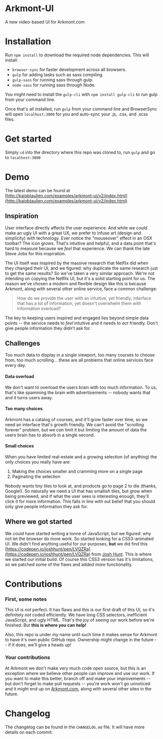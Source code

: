 # Arkmont-UI
A new video-based UI for Arkmont.com

# Installation
Run `npm install` to download the required node dependencies. This will install:
- `browser-sync` for faster development across all browsers. 
- `gulp` for adding tasks such as sass compiling. 
- `gulp-sass` for running sass through gulp.
- `node-sass` for running sass through Node.

You might need to install the `gulp-cli` with `npm install gulp-cli` to run gulp from your command line. 

Once that's all installed, run `gulp` from your command line and BrowserSync will open `localhost:3000` for you and auto-sync your .js, .css, and .scss files.

# Get started
Simply `cd` into the directory where this repo was cloned to, run `gulp` and go to `localhost:3000` 

# Demo
The latest demo can be found at [http://kalobtaulien.com/examples/arkmont-ui/v2/index.html](http://kalobtaulien.com/examples/arkmont-ui/v2/index.html)

## Inspiration
User interface directly affects the user experience. And while we *could* make an ugly UI with a great UX, we prefer to infuse art (design and simplicity) with technology. Ever notice the "mouseover" effect in an OSX toolbar? The icon grows. That's intuitive and helpful, and a data point that's hard to measure because we *feel* that experience. We can thank the late Steve Jobs for this inspiration. 

The UI itself was inspired by the massive research that Netflix did when they changed their UI, and we figured: why duplicate the same research just to get the same results? So we've taken a very similar approach. We're not intending on copying the Netflix UI, but it's a solid starting point for us. The reason we've chosen a modern and flexible design like this is because Arkmont, along with several other online service, face a common challenge:
> How do we provide the user with an intuitive, yet friendly, interface that has a lot of information, yet doesn't overwhelm them with information overload? 

The key to keeping users inspired and engaged lies beyond simple data points -- the service needs to *feel* intuitive and it needs to *act* friendly. Don't give people information they didn't ask for. 

## Challenges 
Too much data to display in a single viewport, too many courses to choose from, too much scrolling... these are all problems that online services face every day. 
#### Data overload
We don't want to overload the users brain with too much information. To us, that's like spamming the brain with advertisements -- nobody wants that and it turns users away. 
#### Too many choices
Arkmont has a catalog of courses, and it'll grow faster over time, so we need an interface that's growth friendly. We can't avoid the "scrolling forever" problem, but we *can* limit it but limiting the amount of data the users brain has to absorb in a single second. 
#### Small choices
When you have limited real-estate and a growing selection (of anything) the only choices you really have are:

1. Making the choices smaller and cramming more on a single page
2. Paginating the selection

Nobody wants tiny tiles to look at, and products go to page 2 to die (thanks, Google!). So naturally we need a UI that has smallish tiles, but grow when being previewed, and if what the user sees is interesting enough, they'll click it for more information. This falls in line with out belief that you should only give people information they ask for. 

## Where we got started
We *could* have started writing a tonne of JavaScript, but we figured: why not let the browser do more work. So started looking for a CSS3-animated UI. We didn't find anything useful for our purposes, __but__ we did find this [https://codepen.io/joshhunt/pen/LVQZRa](https://codepen.io/joshhunt/pen/LVQZRa) from [Josh Hunt](https://github.com/joshhunt). This is where we started our initial build. Of course this CSS3 version has it's limitations, so we patched some of the flaws and added more functionality. 

# Contributions
### First, some notes
This UI is *not* perfect. It has flaws and this is our first draft of this UI, so it's definitely *not* coded efficiently. We have long CSS selectors, inefficient JavaScript, and ugly HTML. That's the joy of seeing our work before we're finished. But __this is where you can help!__

Also, this repo is under my name until such time it makes sense for Arkmont to have it's own public GitHub repo. Ownership might change in the future -- if it does, we'll give a heads up! 

### Your contributions 
At Arkmont we don't make very much code open source, but this is an exception where we believe other people can improve and use our work. If you want to make this better, branch off and make your improvements -- but don't forget to make pull requests -- you're work won't go unnoticed and it might end up on [Arkmont.com](https://arkmont.com), along with several other sites in the future. 

# Changelog 
The changelog can be found in the `CHANGELOG.md` file. It will have more details on each commit.